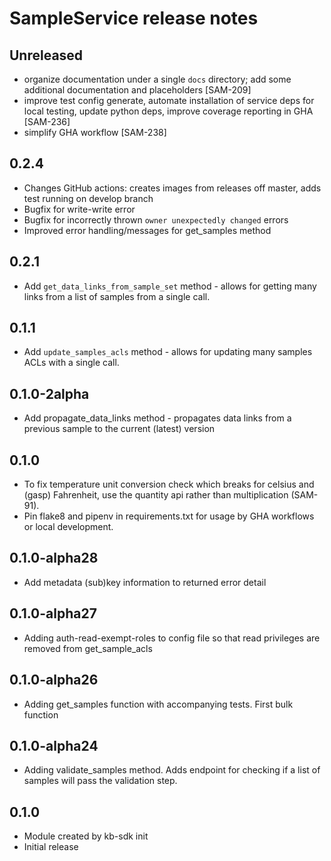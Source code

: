 # SampleService release notes

## Unreleased

* organize documentation under a single `docs` directory; add some additional documentation and placeholders  [SAM-209]
* improve test config generate, automate installation of service deps for local testing, update python deps, improve coverage reporting in GHA [SAM-236]
* simplify GHA workflow [SAM-238]

## 0.2.4
* Changes GitHub actions: creates images from releases off master, adds test running on develop branch
* Bugfix for write-write error
* Bugfix for incorrectly thrown `owner unexpectedly changed` errors
* Improved error handling/messages for get_samples method

## 0.2.1

* Add `get_data_links_from_sample_set` method - allows for getting many links from a list of samples
from a single call.

## 0.1.1

* Add `update_samples_acls` method - allows for updating many samples ACLs with
  a single call.

## 0.1.0-2alpha

* Add propagate_data_links method - propagates data links from a previous sample to the current (latest) version

## 0.1.0

* To fix temperature unit conversion check which breaks for celsius and (gasp) Fahrenheit,
  use the quantity api rather than multiplication (SAM-91).
* Pin flake8 and pipenv in requirements.txt for usage by GHA workflows or local development.

## 0.1.0-alpha28

* Add metadata (sub)key information to returned error detail

## 0.1.0-alpha27

* Adding auth-read-exempt-roles to config file so that read privileges are removed from get_sample_acls

## 0.1.0-alpha26

* Adding get_samples function with accompanying tests. First bulk function

## 0.1.0-alpha24

* Adding validate_samples method. Adds endpoint for checking if a list of samples will pass the validation step.

## 0.1.0

* Module created by kb-sdk init
* Initial release
